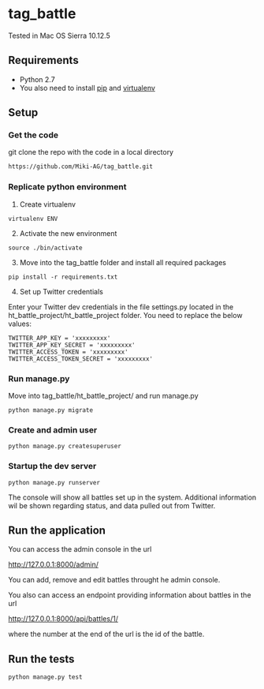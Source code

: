 # tag_battle

Tested in Mac OS Sierra 10.12.5



## Requirements
- Python 2.7
- You also need to install [pip](https://pypi.python.org/pypi/pip) and [virtualenv](https://virtualenv.pypa.io)

## Setup

### Get the code
git clone the repo with  the code in a local directory
```bash
https://github.com/Miki-AG/tag_battle.git
```

### Replicate python environment
1. Create virtualenv
```
virtualenv ENV
```

2. Activate the new environment
```
source ./bin/activate
```

3. Move into the tag_battle folder and install all required packages
```
pip install -r requirements.txt
```

4. Set up Twitter credentials

Enter your Twitter dev credentials in the file settings.py located in the ht_battle_project/ht_battle_project folder. You need to replace the below values:
```
TWITTER_APP_KEY = 'xxxxxxxxx'
TWITTER_APP_KEY_SECRET = 'xxxxxxxxx'
TWITTER_ACCESS_TOKEN = 'xxxxxxxxx'
TWITTER_ACCESS_TOKEN_SECRET = 'xxxxxxxxx'
```

### Run manage.py
Move into tag_battle/ht_battle_project/ and run manage.py
```
python manage.py migrate
```

### Create and admin user
```
python manage.py createsuperuser
```

### Startup the dev server
```
python manage.py runserver
```
The console will show all battles set up in the system. Additional information wil be shown regarding status, and data pulled out from Twitter.

## Run the application
You can access the admin console in the url

http://127.0.0.1:8000/admin/

You can add, remove and edit battles throught he admin  console.

You also can access an endpoint providing information about battles in the url

http://127.0.0.1:8000/api/battles/1/

where the number at the end of the url is the id of the battle.

## Run the tests
```
python manage.py test
```
